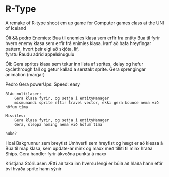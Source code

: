 # R-Type
A remake of R-type shoot em up game for Computer games class at the UNI of Iceland




Óli && pedro
Enemies:
	Bua til enemies klasa sem erfir fra entity
		Bua til fyrir hvern enemy klasa sem erfir frá enimies klasa.
			Þarf að hafa hreyfingar pattern, hvort þeir eigi að skjóta, lif,  
	fyrstu Raudu
	adrid appelsinugulu


Óli:
Gera sprites klasa sem tekur inn lista af sprites, delay og hefur cyclethrough fall og getur kallad a serstakt sprite.
Gera sprengingar animation (margar) 


Pedro
Gera powerUps:
	Speed: easy

	Bláu multilaser:
		Gera klasa fyrir, og setja i entityManager
		mismunandi sprite eftir travel vector, ekki gera bounce nema við höfum tíma

	Missiles:
		Gera klasa fyrir, og setja i entityManager
		Gera, sleppa homing nema við höfum tíma

	nuke?


Hoai
Bakgrunnur sem breytist
Umhverfi sem hreyfist og hægt er að klessa á
	Búa til map klasa, sem update-ar minx og maxx með tilliti til minx hraða Ships.
	Gera handler fyrir ákveðna punkta á maxx 


Kristjana
StóriLaser:
	Ætti að taka inn hversu lengi er búið að hlaða hann eftir því hvaða sprite hann sýnir

